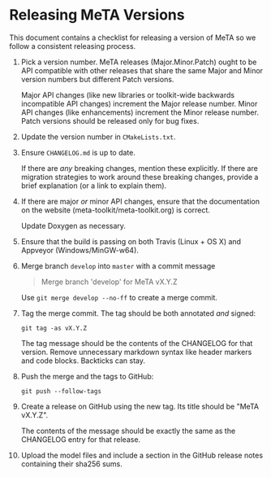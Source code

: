 # Releasing MeTA Versions

This document contains a checklist for releasing a version of MeTA so we
follow a consistent releasing process.

1. Pick a version number. MeTA releases (Major.Minor.Patch) ought to be API
   compatible with other releases that share the same Major and Minor
   version numbers but different Patch versions.

   Major API changes (like new libraries or toolkit-wide backwards
   incompatible API changes) increment the Major release number. Minor API
   changes (like enhancements) increment the Minor release number. Patch
   versions should be released only for bug fixes.

2. Update the version number in `CMakeLists.txt`.

3. Ensure `CHANGELOG.md` is up to date.

   If there are *any* breaking changes, mention these explicitly. If there
   are migration strategies to work around these breaking changes, provide
   a brief explanation (or a link to explain them).

4. If there are major *or* minor API changes, ensure that the documentation
   on the website (meta-toolkit/meta-toolkit.org) is correct.

   Update Doxygen as necessary.

5. Ensure that the build is passing on both Travis (Linux + OS X) and
   Appveyor (Windows/MinGW-w64).

6. Merge branch `develop` into `master` with a commit message

   > Merge branch 'develop' for MeTA vX.Y.Z

   Use `git merge develop --no-ff` to create a merge commit.

7. Tag the merge commit. The tag should be both annotated *and* signed:

   ```
   git tag -as vX.Y.Z
   ```

   The tag message should be the contents of the CHANGELOG for that
   version. Remove unnecessary markdown syntax like header markers and code
   blocks. Backticks can stay.

8. Push the merge and the tags to GitHub:

   ```
   git push --follow-tags
   ```

9. Create a release on GitHub using the new tag. Its title should be "MeTA
   vX.Y.Z".

   The contents of the message should be exactly the same as the CHANGELOG
   entry for that release.

10. Upload the model files and include a section in the GitHub release notes
    containing their sha256 sums.
